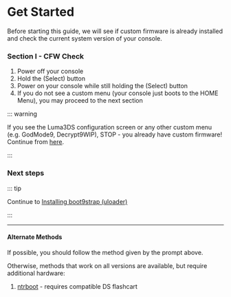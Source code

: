 # Get Started

Before starting this guide, we will see if custom firmware is already installed and check the current system version of your console.

### Section I - CFW Check

1. Power off your console
1. Hold the (Select) button
1. Power on your console while still holding the (Select) button
1. If you do not see a custom menu (your console just boots to the HOME Menu), you may proceed to the next section

::: warning

If you see the Luma3DS configuration screen or any other custom menu (e.g. GodMode9, Decrypt9WIP), STOP - you already have custom firmware! Continue from [here](checking-for-cfw#what-to-do-next).

:::

### Next steps

::: tip

Continue to [Installing boot9strap (uloader)](installing-boot9strap-(uloader))

:::

---

#### Alternate Methods

If possible, you should follow the method given by the prompt above.

Otherwise, methods that work on all versions are available, but require additional hardware:

1. [ntrboot](ntrboot) - requires compatible DS flashcart
